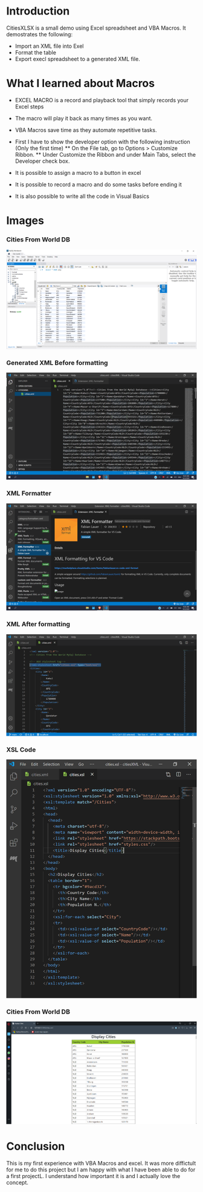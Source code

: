 # Introduction

CitiesXLSX is a small demo using Excel spreadsheet and VBA Macros. It demostrates the following:
* Import an XML file into Exel
* Format the table
* Export execl spreadsheet to a generated XML file.


 # What I learned about Macros

   * EXCEL MACRO is a record and playback tool that simply records your Excel steps 
   * The macro will play it back as many times as you want.
   * VBA Macros save time as they automate repetitive tasks.

   * First I have to show the developer option with the following instruction (Only the first time)
   ** On the File tab, go to Options > Customize Ribbon.
   ** Under Customize the Ribbon and under Main Tabs, select the Developer check box.

   
   * It is possible to assign a macro to a button in excel
   * It is possible to record a macro and do some tasks before ending it
   * It is also possible to write all the code in Visual Basics
   
 # Images
 
   ### Cities From World DB
   ![Cities World DB](https://github.com/camillebalima/XMLDemo/blob/main/img/SelectCity_FromWorldDatabase.PNG)
 
   ### Generated XML Before formatting
   ![XML Before formatting](https://github.com/camillebalima/XMLDemo/blob/main/img/CitiesXML_BeforeFormating.PNG)
   
   ### XML Formatter
   ![XML Formatter](https://github.com/camillebalima/XMLDemo/blob/main/img/XML_Formatter.PNG)
   

   ### XML After formatting
   ![XML After formatting](https://github.com/camillebalima/XMLDemo/blob/main/img/XML_AfterFormatting.PNG)
   
   ### XSL Code
   ![XSL Code](https://github.com/camillebalima/XMLDemo/blob/main/img/XSL_Code.PNG)
   
   ### Cities From World DB
   ![Final Result](https://github.com/camillebalima/XMLDemo/blob/main/img/CitiesXML_WithXSL.PNG)
   
 # Conclusion
 This is my first experience with VBA Macros and excel. It was more diffictult for me to do this project but I am happy with what I have been able to do for a first projectL. I understand how important it is and I actually love the concept.
